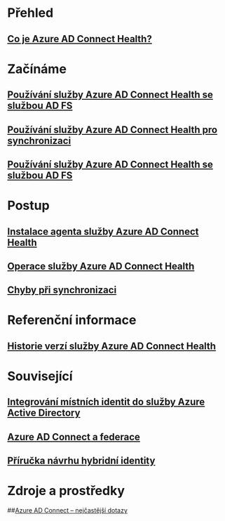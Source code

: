 # Přehled
## [Co je Azure AD Connect Health?](active-directory-aadconnect-health.md)

# Začínáme
## [Používání služby Azure AD Connect Health se službou AD FS](active-directory-aadconnect-health-adfs.md)
## [Používání služby Azure AD Connect Health pro synchronizaci](active-directory-aadconnect-health-sync.md)
## [Používání služby Azure AD Connect Health se službou AD FS](active-directory-aadconnect-health-adds.md)

# Postup
## [Instalace agenta služby Azure AD Connect Health](active-directory-aadconnect-health-agent-install.md)
## [Operace služby Azure AD Connect Health](active-directory-aadconnect-health-operations.md)
## [Chyby při synchronizaci](../active-directory-aadconnect-troubleshoot-sync-errors.md)

# Referenční informace
## [Historie verzí služby Azure AD Connect Health](active-directory-aadconnect-health-version-history.md)

# Související
## [Integrování místních identit do služby Azure Active Directory](../active-directory-aadconnect.md)
## [Azure AD Connect a federace](../active-directory-aadconnectfed-whatis.md)
## [Příručka návrhu hybridní identity](../active-directory-hybrid-identity-design-considerations-overview.md)

# Zdroje a prostředky
##[Azure AD Connect – nejčastější dotazy](active-directory-aadconnect-health-faq.md)



<!--HONumber=Dec16_HO3-->


